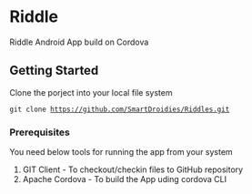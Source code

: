 # Riddle

Riddle Android App build on Cordova 

## Getting Started

Clone the porject into your local file system

<code>git clone https://github.com/SmartDroidies/Riddles.git</code>

### Prerequisites

You need below tools for running the app from your system

1. GIT Client - To checkout/checkin files to GitHub repository
2. Apache Cordova - To build the App uding cordova CLI 
